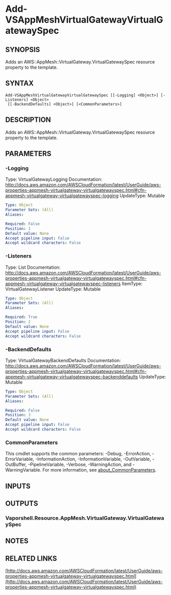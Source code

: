 # Add-VSAppMeshVirtualGatewayVirtualGatewaySpec

## SYNOPSIS
Adds an AWS::AppMesh::VirtualGateway.VirtualGatewaySpec resource property to the template.

## SYNTAX

```
Add-VSAppMeshVirtualGatewayVirtualGatewaySpec [[-Logging] <Object>] [-Listeners] <Object>
 [[-BackendDefaults] <Object>] [<CommonParameters>]
```

## DESCRIPTION
Adds an AWS::AppMesh::VirtualGateway.VirtualGatewaySpec resource property to the template.

## PARAMETERS

### -Logging
Type: VirtualGatewayLogging
Documentation: http://docs.aws.amazon.com/AWSCloudFormation/latest/UserGuide/aws-properties-appmesh-virtualgateway-virtualgatewayspec.html#cfn-appmesh-virtualgateway-virtualgatewayspec-logging
UpdateType: Mutable

```yaml
Type: Object
Parameter Sets: (All)
Aliases:

Required: False
Position: 1
Default value: None
Accept pipeline input: False
Accept wildcard characters: False
```

### -Listeners
Type: List
Documentation: http://docs.aws.amazon.com/AWSCloudFormation/latest/UserGuide/aws-properties-appmesh-virtualgateway-virtualgatewayspec.html#cfn-appmesh-virtualgateway-virtualgatewayspec-listeners
ItemType: VirtualGatewayListener
UpdateType: Mutable

```yaml
Type: Object
Parameter Sets: (All)
Aliases:

Required: True
Position: 2
Default value: None
Accept pipeline input: False
Accept wildcard characters: False
```

### -BackendDefaults
Type: VirtualGatewayBackendDefaults
Documentation: http://docs.aws.amazon.com/AWSCloudFormation/latest/UserGuide/aws-properties-appmesh-virtualgateway-virtualgatewayspec.html#cfn-appmesh-virtualgateway-virtualgatewayspec-backenddefaults
UpdateType: Mutable

```yaml
Type: Object
Parameter Sets: (All)
Aliases:

Required: False
Position: 3
Default value: None
Accept pipeline input: False
Accept wildcard characters: False
```

### CommonParameters
This cmdlet supports the common parameters: -Debug, -ErrorAction, -ErrorVariable, -InformationAction, -InformationVariable, -OutVariable, -OutBuffer, -PipelineVariable, -Verbose, -WarningAction, and -WarningVariable. For more information, see [about_CommonParameters](http://go.microsoft.com/fwlink/?LinkID=113216).

## INPUTS

## OUTPUTS

### Vaporshell.Resource.AppMesh.VirtualGateway.VirtualGatewaySpec
## NOTES

## RELATED LINKS

[http://docs.aws.amazon.com/AWSCloudFormation/latest/UserGuide/aws-properties-appmesh-virtualgateway-virtualgatewayspec.html](http://docs.aws.amazon.com/AWSCloudFormation/latest/UserGuide/aws-properties-appmesh-virtualgateway-virtualgatewayspec.html)

